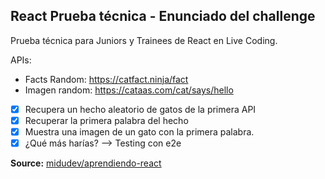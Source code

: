 ## React Prueba técnica - Enunciado del challenge

Prueba técnica para Juniors y Trainees de React en Live Coding.

APIs:

- Facts Random: https://catfact.ninja/fact
- Imagen random: https://cataas.com/cat/says/hello

- [x] Recupera un hecho aleatorio de gatos de la primera API
- [x] Recuperar la primera palabra del hecho
- [x] Muestra una imagen de un gato con la primera palabra.
- [x] ¿Qué más harías? --> Testing con e2e

**Source:** [midudev/aprendiendo-react](https://github.com/midudev/aprendiendo-react)
